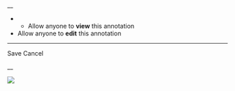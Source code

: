 __

  *   * Allow anyone to **view** this annotation
  * Allow anyone to **edit** this annotation



* * *

Save Cancel

__




![](https://bat.bing.com/action/0?ti=56018282&Ver=2&mid=a1711b71-0447-4cd4-815f-15707d94a572&sid=201ffde0635411ee902411d77b750559&vid=20202bf0635411ee9ac03f2e618b0b9f&vids=0&msclkid=N&pi=0&lg=en-US&sw=800&sh=600&sc=24&nwd=1&tl=Shortform%20%7C%20An%20Astronaut's%20Guide%20to%20Life%20on%20Earth&p=https%3A%2F%2Fwww.shortform.com%2Fapp%2Fbook%2Fan-astronauts-guide-to-life-on-earth%2F1-page-summary&r=&lt=343&evt=pageLoad&sv=1&rn=216849)
